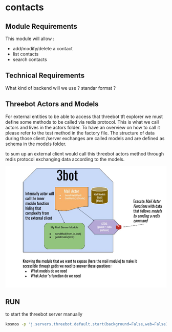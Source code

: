 # contacts

## Module Requirements

This module will allow :

- add/modify/delete a contact
- list contacts
- search contacts

## Technical Requirements

What kind of backend will we use ? standar format ?

## Threebot Actors and Models

For external entities to be able to access that threebot tft explorer we must define some methods to be called via redis protocol.
This is what we call actors and lives in the actors folder. To have an overview on how to call it please refer to the test method in the factory file.
The structure of data during those client /server exchanges are called models and are defined as schema in the models folder.

to sum up an external client would call this threebot actors method through redis protocol exchanging data according to the models.

![3Bot module example with mail module](../doc/images/3bot_actors_models.jpg)

## RUN

to start the threebot server manually

```bash
kosmos -p 'j.servers.threebot.default.start(background=False,web=False)'
```
